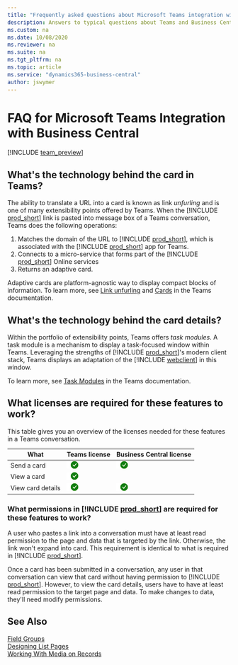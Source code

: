 ```yaml
---
title: "Frequently asked questions about Microsoft Teams integration with Business Central"
description: Answers to typical questions about Teams and Business Central
ms.custom: na
ms.date: 10/08/2020
ms.reviewer: na
ms.suite: na
ms.tgt_pltfrm: na
ms.topic: article
ms.service: "dynamics365-business-central"
author: jswymer
---
```

# FAQ for Microsoft Teams Integration with Business Central

[!INCLUDE [team_preview](includes/teams_preview.md)]

## What's the technology behind the card in Teams?

The ability to translate a URL into a card is known as link *unfurling* and is one of many extensibility points offered by Teams. When the [!INCLUDE [prod_short](includes/prod_short.md)] link is pasted into message box of a Teams conversation, Teams does the following operations:

1. Matches the domain of the URL to [!INCLUDE [prod_short](includes/prod_short.md)], which is associated with the [!INCLUDE [prod_short](includes/prod_short.md)] app for Teams.
2. Connects to a micro-service that forms part of the [!INCLUDE [prod_short](includes/prod_short.md)] Online services
3. Returns an adaptive card.

Adaptive cards are platform-agnostic way to display compact blocks of information. To learn more, see [Link unfurling](/microsoftteams/platform/messaging-extensions/how-to/link-unfurling?tabs=dotnet) and [Cards](/microsoftteams/platform/task-modules-and-cards/what-are-cards) in the Teams documentation.

## What's the technology behind the card details?

Within the portfolio of extensibility points, Teams offers *task modules*. A task module is a mechanism to display a task-focused window within Teams. Leveraging the strengths of [!INCLUDE [prod_short](includes/prod_short.md)]'s modern client stack, Teams displays an adaptation of the [!INCLUDE [webclient](includes/webclient.md)] in this window.

To learn more, see [Task Modules](/microsoftteams/platform/task-modules-and-cards/what-are-task-modules) in the Teams documentation.

## What licenses are required for these features to work?

This table gives you an overview of the licenses needed for these features in a Teams conversation.

|What|Teams license|Business Central license|
|----|---|---|
|Send a card|![Teams license check mark](media/check.png "check")|![Business Central license check mark](media/check.png "check")|
|View a card|![Teams license check mark](media/check.png "Business Central license check mark")||
|View card details|![Teams license check mark](media/check.png "check")|![Business Central license check mark](media/check.png "check")|

### What permissions in [!INCLUDE [prod_short](includes/prod_short.md)] are required for these features to work?

A user who pastes a link into a conversation must have at least read permission to the page and data that is targeted by the link. Otherwise, the link won't expand into card. This requirement is identical to what is required in [!INCLUDE [prod_short](includes/prod_short.md)].

Once a card has been submitted in a conversation, any user in that conversation can view that card without having permission to [!INCLUDE [prod_short](includes/prod_short.md)]. However, to view the card details, users have to have at least read permission to the target page and data. To make changes to data, they'll need modify permissions.

## See Also

[Field Groups](devenv-field-groups.md)  
[Designing List Pages](devenv-designing-list-pages.md)  
[Working With Media on Records](devenv-working-with-media-on-records.md)  
